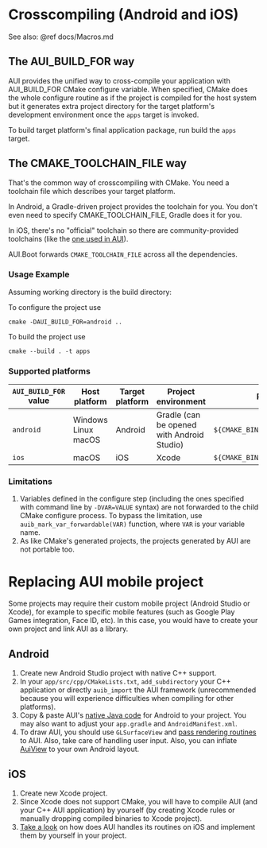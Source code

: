 # Crosscompiling (Android and iOS)

See also: @ref docs/Macros.md

## The AUI_BUILD_FOR way

AUI provides the unified way to cross-compile your application with AUI_BUILD_FOR CMake configure variable. When
specified, CMake does the whole configure routine as if the project is compiled for the host system but it generates
extra project directory for the target platform's development environment once the `apps` target is invoked.

To build target platform's final application package, run build the `apps` target.

## The CMAKE_TOOLCHAIN_FILE way

That's the common way of crosscompiling with CMake. You need a toolchain file which describes your target platform.

In Android, a Gradle-driven project provides the toolchain for you. You don't even need to specify CMAKE_TOOLCHAIN_FILE, 
 Gradle does it for you.

In iOS, there's no "official" toolchain so there are community-provided toolchains
(like the [one used in AUI](https://raw.githubusercontent.com/aui-framework/aui/master/cmake/toolchains/arm64-ios.cmake)).

AUI.Boot forwards `CMAKE_TOOLCHAIN_FILE` across all the dependencies.

### Usage Example
Assuming working directory is the build directory:

To configure the project use
```
cmake -DAUI_BUILD_FOR=android ..
```

To build the project use
```
cmake --build . -t apps
```


### Supported platforms

| `AUI_BUILD_FOR` value | Host platform       | Target platform | Project environment                        | Project dir                         |
|-----------------------|---------------------|-----------------|--------------------------------------------|-------------------------------------|
| `android`             | Windows Linux macOS | Android         | Gradle (can be opened with Android Studio) | `${CMAKE_BINARY_DIR}/app_project`   |
| `ios`                 | macOS               | iOS             | Xcode                                      | `${CMAKE_BINARY_DIR}/app_project`   |


### Limitations

1. Variables defined in the configure step (including the ones specified with command line by `-DVAR=VALUE` syntax) are
   not forwarded to the child CMake configure process. To bypass the limitation, use `auib_mark_var_forwardable(VAR)` 
   function, where `VAR` is your variable name.
2. As like CMake's generated projects, the projects generated by AUI are not portable too.

# Replacing AUI mobile project

Some projects may require their custom mobile project (Android Studio or Xcode), for example to specific mobile
features (such as Google Play Games integration, Face ID, etc). In this case, you would have to create your own project
and link AUI as a library.

## Android

1. Create new Android Studio project with native C++ support.
2. In your `app/src/cpp/CMakeLists.txt`, `add_subdirectory` your C++ application or directly `auib_import` the AUI
   framework (unrecommended because you will experience difficulties when compiling for other platforms).
3. Copy & paste AUI's [native Java code](https://github.com/aui-framework/aui/tree/master/platform/android) for Android
   to your project. You may also want to adjust your `app.gradle` and `AndroidManifest.xml`.
4. To draw AUI, you should use `GLSurfaceView` and [pass rendering routines](https://github.com/aui-framework/aui/blob/master/platform/android/lib/src/java/com/github/aui/android/AuiView.kt)
   to AUI. Also, take care of handling user input. Also, you can inflate [AuiView](https://github.com/aui-framework/aui/blob/master/platform/android/lib/src/java/com/github/aui/android/AuiView.kt)
   to your own Android layout.

## iOS
1. Create new Xcode project.
2. Since Xcode does not support CMake, you will have to compile AUI (and your C++ AUI application) by yourself (by
   creating Xcode rules or manually dropping compiled binaries to Xcode project).
3. [Take a look](https://github.com/aui-framework/aui/blob/master/aui.views/src/AUI/Platform/ios/AUIViewController.mm) on how does AUI handles its routines on iOS and implement them by yourself in your project.